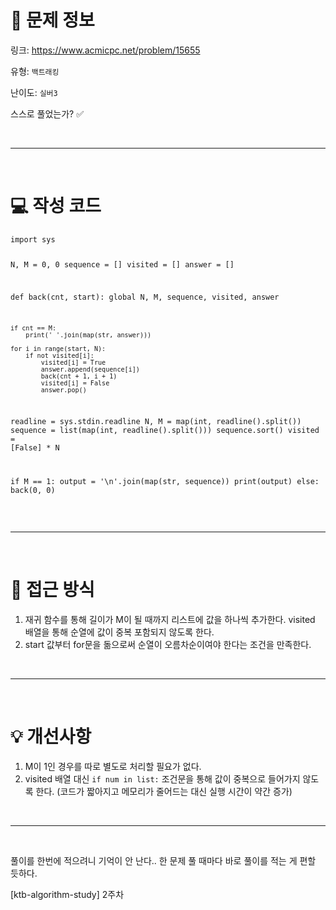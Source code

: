 <h1 id="📌-문제-정보">📌 문제 정보</h1>
<p>링크: <a href="https://www.acmicpc.net/problem/15655">https://www.acmicpc.net/problem/15655</a></p>
<p>유형: <code>백트래킹</code></p>
<p>난이도: <code>실버3</code></p>
<p>스스로 풀었는가? ✅</p>
<br />

<hr />
<br />

<h1 id="💻-작성-코드">💻 작성 코드</h1>
<pre><code class="language-python">import sys

N, M = 0, 0
sequence = []
visited = []
answer = []

def back(cnt, start):
    global N, M, sequence, visited, answer

    if cnt == M:
        print(' '.join(map(str, answer)))

    for i in range(start, N):
        if not visited[i]:
            visited[i] = True
            answer.append(sequence[i])
            back(cnt + 1, i + 1)
            visited[i] = False
            answer.pop()

readline = sys.stdin.readline
N, M = map(int, readline().split())
sequence = list(map(int, readline().split()))
sequence.sort()
visited = [False] * N

if M == 1:
    output = '\n'.join(map(str, sequence))
    print(output)
else:
    back(0, 0)</code></pre>
<br />

<hr />
<br />

<h1 id="🎯-접근-방식">🎯 접근 방식</h1>
<ol>
<li>재귀 함수를 통해 길이가 M이 될 때까지 리스트에 값을 하나씩 추가한다. visited 배열을 통해 순열에 값이 중복 포함되지 않도록 한다.</li>
<li>start 값부터 for문을 돎으로써 순열이 오름차순이여야 한다는 조건을 만족한다.</li>
</ol>
<br />

<hr />
<br />

<h1 id="💡-개선사항">💡 개선사항</h1>
<ol>
<li>M이 1인 경우를 따로 별도로 처리할 필요가 없다.</li>
<li>visited 배열 대신 <code>if num in list:</code> 조건문을 통해 값이 중복으로 들어가지 않도록 한다. (코드가 짧아지고 메모리가 줄어드는 대신 실행 시간이 약간 증가)</li>
</ol>
<br />

<hr />
<br />

<p>풀이를 한번에 적으려니 기억이 안 난다.. 한 문제 풀 때마다 바로 풀이를 적는 게 편할 듯하다.</p>
<p>[ktb-algorithm-study] 2주차</p>